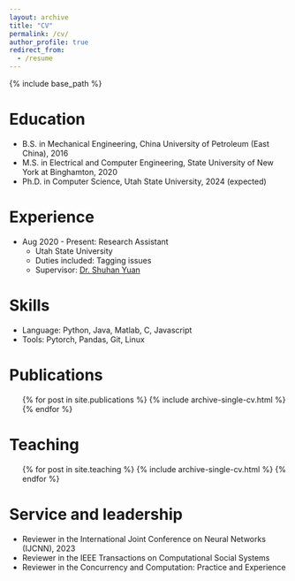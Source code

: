 ```yaml
---
layout: archive
title: "CV"
permalink: /cv/
author_profile: true
redirect_from:
  - /resume
---
```


{% include base_path %}

Education
======
* B.S. in Mechanical Engineering, China University of Petroleum (East China), 2016
* M.S. in Electrical and Computer Engineering, State University of New York at Binghamton, 2020
* Ph.D. in Computer Science, Utah State University, 2024 (expected)

Experience
======
* Aug 2020 - Present: Research Assistant
  * Utah State University
  * Duties included: Tagging issues
  * Supervisor: [Dr. Shuhan Yuan](https://yuan.shuhan.org/)
  
Skills
======
* Language: Python, Java, Matlab, C, Javascript
* Tools: Pytorch, Pandas, Git, Linux

Publications
======
  <ul>{% for post in site.publications %}
    {% include archive-single-cv.html %}
  {% endfor %}</ul>
  
Teaching
======
  <ul>{% for post in site.teaching %}
    {% include archive-single-cv.html %}
  {% endfor %}</ul>
  
Service and leadership
======
* Reviewer in the International Joint Conference on Neural Networks (IJCNN), 2023
* Reviewer in the IEEE Transactions on Computational Social Systems
* Reviewer in the Concurrency and Computation: Practice and Experience
